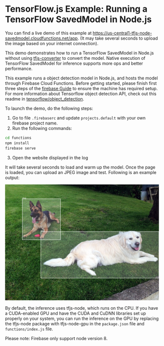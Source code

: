 # TensorFlow.js Example: Running a TensorFlow SavedModel in Node.js

You can find a live demo of this example at https://us-central1-tfjs-node-savedmodel.cloudfunctions.net/app. (It may take several seconds to upload the image based on your internet connection).

This demo demonstrates how to run a TensorFlow SavedModel in Node.js without using [tfjs-converter](https://github.com/tensorflow/tfjs/tree/master/tfjs-converter) to convert the model. Native execution of TensorFlow SavedModel for inference supports more ops and better performance.

This example runs a object detection model in Node.js, and hosts the model through Firebase Cloud Functions. Before getting started, please finish first three steps of the [firebase Guide](https://firebase.google.com/docs/functions/get-started) to ensure the machine has required setup. For more information about Tensorflow object detection API, check out this readme in [tensorflow/object_detection](https://github.com/tensorflow/models/blob/master/research/object_detection/README.md).


To launch the demo, do the following steps:

1. Go to file `.firebaserc` and update `projects.default` with your own firebase project name.
2. Run the following commands:

```sh
cd functions
npm install
firebase serve
```
3. Open the website displayed in the log

It will take several seconds to load and warm up the model. Once the page is loaded, you can upload an JPEG image and test. Following is an example output:

![example output](test_result.png)

By default, the inference uses tfjs-node, which runs on the CPU.
If you have a CUDA-enabled GPU and have the CUDA and CuDNN libraries
set up properly on your system, you can run the inference on the GPU
by replacing the tfjs-node package with tfjs-node-gpu in the `package.json` file and `functions/index.js` file.

Please note: Firebase only support node version 8.

